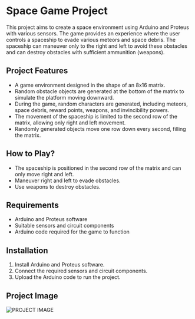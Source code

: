 # Space Game Project

This project aims to create a space environment using Arduino and Proteus with various sensors. The game provides an experience where the user controls a spaceship to evade various meteors and space debris. The spaceship can maneuver only to the right and left to avoid these obstacles and can destroy obstacles with sufficient ammunition (weapons).

## Project Features

- A game environment designed in the shape of an 8x16 matrix.
- Random obstacle objects are generated at the bottom of the matrix to simulate the platform moving downward.
- During the game, random characters are generated, including meteors, space debris, reward points, weapons, and invincibility powers.
- The movement of the spaceship is limited to the second row of the matrix, allowing only right and left movement.
- Randomly generated objects move one row down every second, filling the matrix.

## How to Play?

- The spaceship is positioned in the second row of the matrix and can only move right and left.
- Maneuver right and left to evade obstacles.
- Use weapons to destroy obstacles.

## Requirements

- Arduino and Proteus software
- Suitable sensors and circuit components
- Arduino code required for the game to function

## Installation

1. Install Arduino and Proteus software.
2. Connect the required sensors and circuit components.
3. Upload the Arduino code to run the project.

## Project Image
![PROJECT IMAGE](https://github.com/lupsi12/arduino-space-game/assets/105547899/8efd2499-4208-49b3-9252-9e90c392e644)
